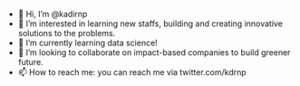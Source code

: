 - 👋 Hi, I’m @kadirnp
- 👀 I’m interested in learning new staffs, building and creating innovative solutions to the problems. 
- 🌱 I’m currently learning data science!
- 💞️ I’m looking to collaborate on impact-based companies to build greener future.
- 📫 How to reach me: you can reach me via twitter.com/kdrnp

<!---
kadirnp/kadirnp is a ✨ special ✨ repository because its `README.md` (this file) appears on your GitHub profile.
You can click the Preview link to take a look at your changes.
--->
